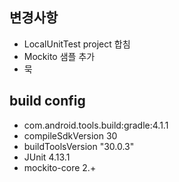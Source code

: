 ## 변경사항
* LocalUnitTest project 합침
* Mockito 샘플 추가
* 묵 

## build config
* com.android.tools.build:gradle:4.1.1
* compileSdkVersion 30
* buildToolsVersion "30.0.3"
* JUnit 4.13.1
* mockito-core 2.+